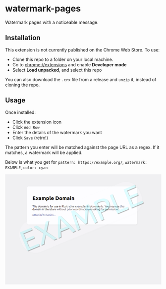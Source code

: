 # watermark-pages

Watermark pages with a noticeable message.

## Installation

This extension is not currently published on the Chrome Web Store. To use:

- Clone this repo to a folder on your local machine.
- Go to [chrome://extensions](chrome://extensions) and enable **Developer mode**
- Select **Load unpacked**, and select this repo

You can also download the `.crx` file from a release and `unzip` it, instead of cloning the repo.

## Usage

Once installed:

- Click the extension icon
- Click `Add Row`
- Enter the details of the watermark you want
- Click `Save` (retro!)

The pattern you enter will be matched against the page URL as a regex. If it matches, a watermark will be applied.

Below is what you get for `pattern: https://example.org/`, `watermark: EXAMPLE`, `color: cyan`

![Example Watermark](examples/example-watermark.png)
